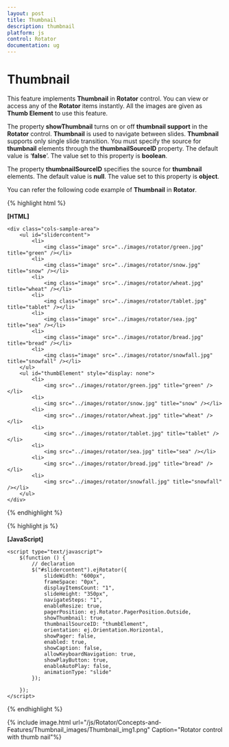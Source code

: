 ```yaml
---
layout: post
title: Thumbnail
description: thumbnail 
platform: js
control: Rotator
documentation: ug
---
```


# Thumbnail 

This feature implements **Thumbnail** in **Rotator** control. You can view or access any of the **Rotator** items instantly. All the images are given as **Thumb Element** to use this feature. 

The property **showThumbnail** turns on or off **thumbnail support** in the **Rotator** control. **Thumbnail** is used to navigate between slides. **Thumbnail** supports only single slide transition. You must specify the source for **thumbnail** elements through the **thumbnailSourceID** property. The default value is ‘**false**’. The value set to this property is **boolean**. 

The property **thumbnailSourceID** specifies the source for **thumbnail** elements. The default value is **null**. The value set to this property is **object**. 

You can refer the following code example of **Thumbnail** in **Rotator**.

  {% highlight html %}

  **[HTML]**
  
  	<div class="cols-sample-area">
	    <ul id="slidercontent">
	        <li>
	            <img class="image" src="../images/rotator/green.jpg" title="green" /></li>
	        <li>
	            <img class="image" src="../images/rotator/snow.jpg" title="snow" /></li>
	        <li>
	            <img class="image" src="../images/rotator/wheat.jpg" title="wheat" /></li>
	        <li>
	            <img class="image" src="../images/rotator/tablet.jpg" title="tablet" /></li>
	        <li>
	            <img class="image" src="../images/rotator/sea.jpg" title="sea" /></li>
	        <li>
	            <img class="image" src="../images/rotator/bread.jpg" title="bread" /></li>
	        <li>
	            <img class="image" src="../images/rotator/snowfall.jpg" title="snowfall" /></li>
	    </ul>
	    <ul id="thumbElement" style="display: none">
	        <li>
	            <img src="../images/rotator/green.jpg" title="green" /></li>
	        <li>
	            <img src="../images/rotator/snow.jpg" title="snow" /></li>
	        <li>
	            <img src="../images/rotator/wheat.jpg" title="wheat" /></li>
	        <li>
	            <img src="../images/rotator/tablet.jpg" title="tablet" /></li>
	        <li>
	            <img src="../images/rotator/sea.jpg" title="sea" /></li>
	        <li>
	            <img src="../images/rotator/bread.jpg" title="bread" /></li>
	        <li>
	            <img src="../images/rotator/snowfall.jpg" title="snowfall" /></li>
	    </ul>
	</div> 


  {% endhighlight %}


  {% highlight js %}

  **[JavaScript]**
  
  	<script type="text/javascript">
	    $(function () {
	        // declaration
	        $("#slidercontent").ejRotator({
	            slideWidth: "600px",
	            frameSpace: "0px",
	            displayItemsCount: "1",
	            slideHeight: "350px",
	            navigateSteps: "1",
	            enableResize: true,
	            pagerPosition: ej.Rotator.PagerPosition.Outside,
	            showThumbnail: true,
	            thumbnailSourceID: "thumbElement",
	            orientation: ej.Orientation.Horizontal,
	            showPager: false,
	            enabled: true,
	            showCaption: false,
	            allowKeyboardNavigation: true,
	            showPlayButton: true,
	            enableAutoPlay: false,
	            animationType: "slide"
	        });
	
	    });
	</script>


  {% endhighlight %}


{% include image.html url="/js/Rotator/Concepts-and-Features/Thumbnail_images/Thumbnail_img1.png" Caption="Rotator control with thumb nail"%}

